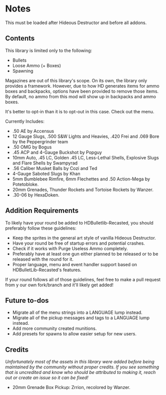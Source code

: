 # Notes

This must be loaded after Hideous Destructor and before all addons.

## Contents

This library is limited only to the following:

- Bullets
- Loose Ammo (+ Boxes)
- Spawning

Magazines are out of this library's scope. On its own, the library only provides a framework. However, due to how HD generates items for ammo boxes and backpacks, options have been provided to remove those items. By default, no ammo from this mod will show up in backpacks and ammo boxes.

It's better to opt-in than it is to opt-out in this case. Check out the menu.

Currently Includes:

- .50 AE by Accensus
- 12 Gauge Slugs, .500 S&W Lights and Heavies, .420 Frei and .069 Bore by the Peppergrinder team
- .50 OMG by Bogus
- .45 ACP and 4-Gauge Buckshot by Popguy
- 10mm Auto, .45 LC, Golden .45 LC, Less-Lethal Shells, Explosive Slugs and Flare Shells by Swampyrad
- .56 Caliber Musket Balls by Cozi and Ted
- 4-Gauge Saboted Slugs by Khan
- 5mm Bumblebee Rimfire, 6mm Flechettes and .50 Action-Mega by Potetobloke.
- 20mm Grenades, Thunder Rockets and Tortoise Rockets by Wanzer.
- .30-06 by HexaDoken.

## Addition Requirements

To likely have your round be added to HDBulletlib-Recasted, you should preferably follow these guidelines:

- Keep the sprites in the general art style of vanilla Hideous Destructor.
- Have your round be free of startup errors and potential crashes.
- Check if it works with Purge Useless Ammo completely.
- Preferably have at least one gun either planned to be released or to be released with the round for it.
- Proper language, menu and event handler support based on HDBulletLib-Recasted's features.

If your round follows all of those guidelines, feel free to make a pull request from y our own fork/branch and it'll likely get added!

## Future to-dos

- Migrate all of the menu strings into a LANGUAGE lump instead.
- Migrate all of the pickup messages and tags to a LANGUAGE lump instead.
- Add more community created munitions.
- Add presets for spawns to allow easier setup for new users.

## Credits

_Unfortunately most of the assets in this library were added before being maintained by the community without proper credits.  If you see something that is uncredited and know who should be attributed to making it, reach out or create an issue so it can be fixed!_

- 20mm Grenade Box Pickup: Zrrion, recolored by Wanzer.